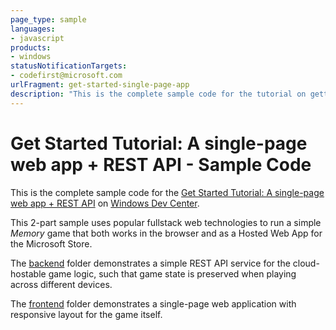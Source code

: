 ```yaml
---
page_type: sample
languages:
- javascript
products:
- windows
statusNotificationTargets:
- codefirst@microsoft.com
urlFragment: get-started-single-page-app
description: "This is the complete sample code for the tutorial on getting started with single page web apps and REST API."
---
```


# Get Started Tutorial: A single-page web app + REST API - Sample Code

This is the complete sample code for the [Get Started Tutorial: A single-page web app + REST API](https://docs.microsoft.com/en-us/windows/uwp/get-started/get-started-tutorial-fullstack-web-app) on [Windows Dev Center](https://developer.microsoft.com/en-us/windows).

This 2-part sample uses popular fullstack web technologies to run a simple *Memory* game that both works in the browser and as a Hosted Web App for the Microsoft Store.

The [backend](backend/README.md) folder demonstrates a simple REST API service for the cloud-hostable game logic, such that game state is preserved when playing across different devices.

The [frontend](frontend/README.md) folder  demonstrates a single-page web application with responsive layout for the game itself.
